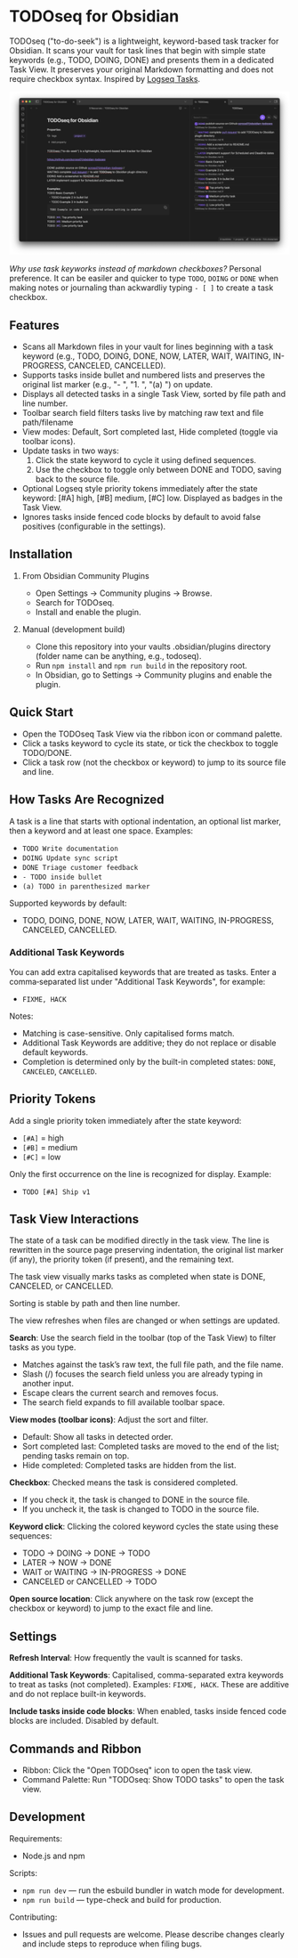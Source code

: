 # TODOseq for Obsidian

TODOseq ("to-do-seek") is a lightweight, keyword-based task tracker for
Obsidian. It scans your vault for task lines that begin with simple state
keywords (e.g., TODO, DOING, DONE) and presents them in a dedicated Task View.
It preserves your original Markdown formatting and does not require checkbox
syntax. Inspired by [Logseq Tasks](https://docs.logseq.com/#/page/tasks).

![screenshot of obsidian showing the page editor and the TODOseq panel in a separate tab showing the list of tasks found in the vault.](screenshot.png)

*Why use task keyworks instead of markdown checkboxes?* Personal preference. It
can be easiler and quicker to type `TODO`, `DOING` or `DONE` when making notes
or journaling than ackwardliy typing `- [ ]` to create a task checkbox.

## Features

- Scans all Markdown files in your vault for lines beginning with a task keyword
  (e.g., TODO, DOING, DONE, NOW, LATER, WAIT, WAITING, IN-PROGRESS, CANCELED,
  CANCELLED).
- Supports tasks inside bullet and numbered lists and preserves the original
  list marker (e.g., "- ", "1. ", "(a) ") on update.
- Displays all detected tasks in a single Task View, sorted by file path and
  line number.
- Toolbar search field filters tasks live by matching raw text and file
  path/filename
- View modes: Default, Sort completed last, Hide completed (toggle via toolbar
  icons).
- Update tasks in two ways:
  1. Click the state keyword to cycle it using defined sequences.
  1. Use the checkbox to toggle only between DONE and TODO, saving back to the
     source file.
- Optional Logseq style priority tokens immediately after the state keyword:
  [#A] high, [#B] medium, [#C] low. Displayed as badges in the Task View.
- Ignores tasks inside fenced code blocks by default to avoid false positives
  (configurable in the settings).

## Installation

1. From Obsidian Community Plugins

   - Open Settings → Community plugins → Browse.
   - Search for TODOseq.
   - Install and enable the plugin.

1. Manual (development build)

   - Clone this repository into your vaults .obsidian/plugins directory (folder
     name can be anything, e.g., todoseq).
   - Run `npm install` and `npm run build` in the repository root.
   - In Obsidian, go to Settings → Community plugins and enable the plugin.

## Quick Start

- Open the TODOseq Task View via the ribbon icon or command palette.
- Click a tasks keyword to cycle its state, or tick the checkbox to toggle
  TODO/DONE.
- Click a task row (not the checkbox or keyword) to jump to its source file and
  line.

## How Tasks Are Recognized

A task is a line that starts with optional indentation, an optional list marker,
then a keyword and at least one space. Examples:

- `TODO Write documentation`
- `DOING Update sync script`
- `DONE Triage customer feedback`
- `- TODO inside bullet`
- `(a) TODO in parenthesized marker`

Supported keywords by default:

- TODO, DOING, DONE, NOW, LATER, WAIT, WAITING, IN-PROGRESS, CANCELED,
  CANCELLED.

### Additional Task Keywords

You can add extra capitalised keywords that are treated as tasks. Enter a
comma‑separated list under "Additional Task Keywords", for example:

- `FIXME, HACK`

Notes:

- Matching is case-sensitive. Only capitalised forms match.
- Additional Task Keywords are additive; they do not replace or disable default
  keywords.
- Completion is determined only by the built-in completed states: `DONE`,
  `CANCELED`, `CANCELLED`.

## Priority Tokens

Add a single priority token immediately after the state keyword:

- `[#A]` = high
- `[#B]` = medium
- `[#C]` = low

Only the first occurrence on the line is recognized for display. Example:

- `TODO [#A] Ship v1`

## Task View Interactions

The state of a task can be modified directly in the task view. The line is
rewritten in the source page preserving indentation, the original list marker
(if any), the priority token (if present), and the remaining text.

The task view visually marks tasks as completed when state is DONE, CANCELED, or
CANCELLED.

Sorting is stable by path and then line number.

The view refreshes when files are changed or when settings are updated.

**Search**: Use the search field in the toolbar (top of the Task View) to filter
tasks as you type.

- Matches against the task’s raw text, the full file path, and the file name.
- Slash (/) focuses the search field unless you are already typing in another
  input.
- Escape clears the current search and removes focus.
- The search field expands to fill available toolbar space.

**View modes (toolbar icons)**: Adjust the sort and filter.

- Default: Show all tasks in detected order.
- Sort completed last: Completed tasks are moved to the end of the list; pending
  tasks remain on top.
- Hide completed: Completed tasks are hidden from the list.

**Checkbox**: Checked means the task is considered completed.

- If you check it, the task is changed to DONE in the source file.
- If you uncheck it, the task is changed to TODO in the source file.

**Keyword click**: Clicking the colored keyword cycles the state using these
sequences:

- TODO → DOING → DONE → TODO
- LATER → NOW → DONE
- WAIT or WAITING → IN-PROGRESS → DONE
- CANCELED or CANCELLED → TODO

**Open source location**: Click anywhere on the task row (except the checkbox or
keyword) to jump to the exact file and line.

## Settings

**Refresh Interval**: How frequently the vault is scanned for tasks.

**Additional Task Keywords**: Capitalised, comma-separated extra keywords to
treat as tasks (not completed). Examples: `FIXME, HACK`. These are additive and
do not replace built-in keywords.

**Include tasks inside code blocks**: When enabled, tasks inside fenced code
blocks are included. Disabled by default.

## Commands and Ribbon

- Ribbon: Click the "Open TODOseq" icon to open the task view.
- Command Palette: Run "TODOseq: Show TODO tasks" to open the task view.

## Development

Requirements:

- Node.js and npm

Scripts:

- `npm run dev` — run the esbuild bundler in watch mode for development.
- `npm run build` — type-check and build for production.

Contributing:

- Issues and pull requests are welcome. Please describe changes clearly and
  include steps to reproduce when filing bugs.

